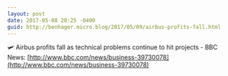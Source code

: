 ```yaml
---
layout: post
date: 2017-05-08 20:25 -0400
guid: http://benhager.micro.blog/2017/05/09/airbus-profits-fall.html
---
```

🛩 Airbus profits fall as technical problems continue to hit projects - BBC News: [http://www.bbc.com/news/business-39730078](http://www.bbc.com/news/business-39730078)
